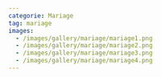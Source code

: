 ```yaml
---
categorie: Mariage
tag: mariage
images:
  - /images/gallery/mariage/mariage1.png
  - /images/gallery/mariage/mariage2.png
  - /images/gallery/mariage/mariage3.png
  - /images/gallery/mariage/mariage4.png
---
```

